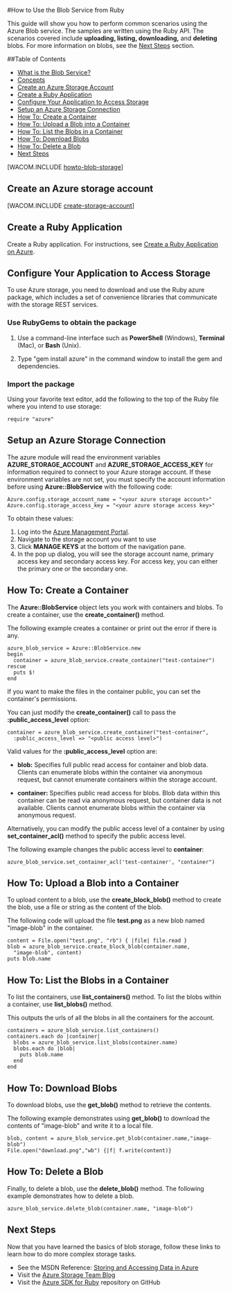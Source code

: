 <properties linkid="dev-ruby-how-to-blob-storage" urlDisplayName="Blob Service" pageTitle="How to use blob storage (Ruby) | Microsoft Azure" metaKeywords="Get started Azure blob, Azure unstructured data, Azure unstructured storage, Azure blob, Azure blob storage, Azure blob Ruby" description="Learn how to use the Azure blob service to upload, download, list, and delete blob content. Samples written in Ruby." metaCanonical="" services="storage" documentationCenter="Ruby" title="How to Use the Blob Service from Ruby" authors="guayan" solutions="" manager="" editor="" />

<tags ms.service="storage" ms.workload="storage" ms.tgt_pltfrm="na" ms.devlang="ruby" ms.topic="article" ms.date="01/01/1900" ms.author="guayan" />





#How to Use the Blob Service from Ruby

This guide will show you how to perform common scenarios using the
Azure Blob service. The samples are written using the Ruby API.
The scenarios covered include **uploading, listing, downloading,** and **deleting** blobs.
For more information on blobs, see the [Next Steps](#next-steps) section.

##Table of Contents

* [What is the Blob Service?](#what-is)
* [Concepts](#concepts)
* [Create an Azure Storage Account](#CreateAccount)
* [Create a Ruby Application](#CreateRubyApp)
* [Configure Your Application to Access Storage](#ConfigAccessStorage)
* [Setup an Azure Storage Connection](#SetupStorageConnection)
* [How To: Create a Container](#CreateContainer)
* [How To: Upload a Blob into a Container](#UploadBlob)
* [How To: List the Blobs in a Container](#ListBlobs)
* [How To: Download Blobs](#DownloadBlobs)
* [How To: Delete a Blob](#DeleteBlob)
* [Next Steps](#NextSteps)


[WACOM.INCLUDE [howto-blob-storage](../includes/howto-blob-storage.md)]

## <a id="CreateAccount"></a>Create an Azure storage account

[WACOM.INCLUDE [create-storage-account](../includes/create-storage-account.md)]

## <a id="CreateRubyApp"></a>Create a Ruby Application

Create a Ruby application. For instructions, 
see [Create a Ruby Application on Azure](/en-us/develop/ruby/tutorials/web-app-with-linux-vm/).

## <a id="ConfigAccessStorage"></a>Configure Your Application to Access Storage

To use Azure storage, you need to download and use the Ruby azure package, which includes a set of convenience libraries that communicate with the storage REST services.

### Use RubyGems to obtain the package

1. Use a command-line interface such as **PowerShell** (Windows), **Terminal** (Mac), or **Bash** (Unix).

2. Type "gem install azure" in the command window to install the gem and dependencies.

### Import the package

Using your favorite text editor, add the following to the top of the Ruby file where you intend to use storage:

	require "azure"

## <a id="SetupStorageConnection"></a>Setup an Azure Storage Connection

The azure module will read the environment variables **AZURE\_STORAGE\_ACCOUNT** and **AZURE\_STORAGE\_ACCESS_KEY** 
for information required to connect to your Azure storage account. If these environment variables are not set, you must specify the account information before using **Azure::BlobService** with the following code:

	Azure.config.storage_account_name = "<your azure storage account>"
	Azure.config.storage_access_key = "<your azure storage access key>"


To obtain these values:

1. Log into the [Azure Management Portal](https://manage.windowsazure.com/).
2. Navigate to the storage account you want to use
3. Click **MANAGE KEYS** at the bottom of the navigation pane.
4. In the pop up dialog, you will see the storage account name, primary access key and secondary access key. For access key, you can either the primary one or the secondary one.

## <a id="CreateContainer"></a>How To: Create a Container

The **Azure::BlobService** object lets you work with containers and blobs. To create a container, use the **create\_container()** method.

The following example creates a container or print out the error if there is any.

	azure_blob_service = Azure::BlobService.new
	begin
	  container = azure_blob_service.create_container("test-container")
	rescue
	  puts $!
	end

If you want to make the files in the container public, you can set the container's permissions. 

You can just modify the <strong>create\_container()</strong> call to pass the **:public\_access\_level** option:

	container = azure_blob_service.create_container("test-container", 
	  :public_access_level => "<public access level>")


Valid values for the **:public\_access\_level** option are:

* **blob:** Specifies full public read access for container and blob data. Clients can enumerate blobs within the container via anonymous request, but cannot enumerate containers within the storage account.

* **container:** Specifies public read access for blobs. Blob data within this container can be read via anonymous request, but container data is not available. Clients cannot enumerate blobs within the container via anonymous request.

Alternatively, you can modify the public access level of a container by using **set\_container\_acl()** method to specify the public access level.
 
The following example changes the public access level to **container**:

	azure_blob_service.set_container_acl('test-container', "container")

## <a id="UploadBlob"></a>How To: Upload a Blob into a Container

To upload content to a blob, use the **create\_block\_blob()** method to create the blob, use a file or string as the content of the blob. 

The following code will upload the file **test.png** as a new blob named "image-blob" in the container.

	content = File.open("test.png", "rb") { |file| file.read }
	blob = azure_blob_service.create_block_blob(container.name,
	  "image-blob", content)
	puts blob.name

## <a id="ListBlobs"></a>How To: List the Blobs in a Container

To list the containers, use **list_containers()** method. 
To list the blobs within a container, use **list\_blobs()** method. 

This outputs the urls of all the blobs in all the containers for the account.

	containers = azure_blob_service.list_containers()
	containers.each do |container|
	  blobs = azure_blob_service.list_blobs(container.name)
	  blobs.each do |blob|
	    puts blob.name
	  end
	end

## <a id="DownloadBlobs"></a>How To: Download Blobs

To download blobs, use the **get\_blob()** method to retrieve the contents. 

The following example demonstrates using **get\_blob()** to download the contents of "image-blob" and write it to a local file.

	blob, content = azure_blob_service.get_blob(container.name,"image-blob")
	File.open("download.png","wb") {|f| f.write(content)}

## <a id="DeleteBlob"></a>How To: Delete a Blob
Finally, to delete a blob, use the **delete\_blob()** method. The following example demonstrates how to delete a blob.

	azure_blob_service.delete_blob(container.name, "image-blob")

## <a id="NextSteps"></a>Next Steps

Now that you have learned the basics of blob storage, follow these links to learn how to do more complex storage tasks.

-   See the MSDN Reference: [Storing and Accessing Data in Azure](http://msdn.microsoft.com/en-us/library/windowsazure/gg433040.aspx)
-   Visit the [Azure Storage Team Blog](http://blogs.msdn.com/b/windowsazurestorage/)
-   Visit the [Azure SDK for Ruby](https://github.com/WindowsAzure/azure-sdk-for-ruby) repository on GitHub
